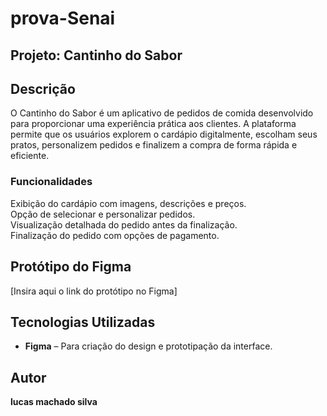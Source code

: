 # prova-Senai
## **Projeto: Cantinho do Sabor**  

## **Descrição**  

O Cantinho do Sabor é um aplicativo de pedidos de comida desenvolvido para proporcionar uma experiência prática aos clientes. A plataforma permite que os usuários explorem o cardápio digitalmente, escolham seus pratos, personalizem pedidos e finalizem a compra de forma rápida e eficiente.

### **Funcionalidades**  
Exibição do cardápio com imagens, descrições e preços.  
Opção de selecionar e personalizar pedidos.  
Visualização detalhada do pedido antes da finalização.  
Finalização do pedido com opções de pagamento.  



## **Protótipo do Figma**  

[Insira aqui o link do protótipo no Figma]  



## **Tecnologias Utilizadas**  

- **Figma** – Para criação do design e prototipação da interface.



## **Autor**  

**lucas machado silva**  
